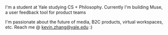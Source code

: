 I'm a student at Yale studying CS + Philosophy. Currently I'm building Muse, a user feedback tool for product teams

I'm passionate about the future of media, B2C products, virtual workspaces, etc.
Reach me @ kevin.zhang@yale.edu :)

